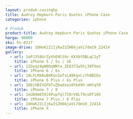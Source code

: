 ```yaml
---
layout: produk-casinghp
title: Audrey Hepburn Paris Quotes iPhone Case
categories: iphone

# Produk
product-title: Audrey Hepburn Paris Quotes iPhone Case
harga: 90000
sku: hn-0217
image-drive: 1OHoK2ZiIjKwISZH66jaVi7dm19_224I4
gallery:
  - url: 1oPJ358UrZyXhENlS9r-KXVbYDBLqC2yT
    title: iPhone 5 / 5s / SE
  - url: 1IOyqz4pW6QqNNta_ZE8373w5hj38TXeo
    title: iPhone 6 / 6s
  - url: 1ALFLMXAuBXKonIwTsL40kqvLcYh8BIDx
    title: iPhone 6 Plus / 6s Plus
  - url: 1D0jXBIVGFbTuZbadzei6Yk69h-mHtqt0
    title: iPhone 7 / 8
  - url: 1kU8dmE59J4Pvpfql7I0rVOLf9coDf18X
    title: iPhone 7 Plus / 8 Plus
  - url: 1OHoK2ZiIjKwISZH66jaVi7dm19_224I4
    title: iPhone X
---
```

